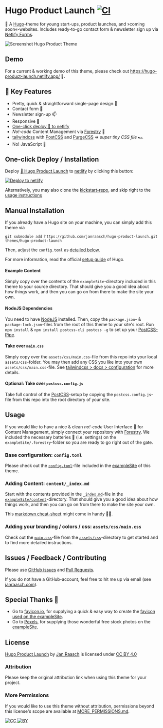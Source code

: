 # Hugo Product Launch [![CI](https://github.com/janraasch/hugo-product-launch/actions/workflows/ci.yml/badge.svg)](https://github.com/janraasch/hugo-product-launch/actions/workflows/ci.yml)

🚀 A [Hugo][hugo-io-url]-theme for young start-ups, product launches, and »coming soon«-websites. Includes ready-to-go contact form & newsletter sign up via [Netlify Forms][netlify-forms-url].

![Screenshot Hugo Product Theme](https://raw.githubusercontent.com/janraasch/hugo-product-launch/master/images/screenshot.png)

## Demo

For a current & working demo of this theme, please check out https://hugo-product-launch.netlify.app/ 🎯.

## 🔑 Key Features

- Pretty, quick & straightforward single-page design 🌻
- Contact form 📇
- Newsletter sign-up 📫
- Responsive 📲
- [One-click deploy 🚀 to netlify](https://app.netlify.com/start/deploy?repository=https://github.com/janraasch/hugo-product-launch-kickstart)
- _No!-code_ Content Management via [Forestry](https://forestry.io) 💼
- [tailwindcss](https://tailwindcss.com) with [PostCSS](https://postcss.org/) and [PurgeCSS](https://purgecss.com/) => _super tiny CSS file_ 🏎
- No! JavaScript 🥳

## One-click Deploy / Installation

Deploy [🚀 Hugo Product Launch][github-url] to [netlify](https://www.netlify.com/) by clicking this button:

[![Deploy to netlify](https://www.netlify.com/img/deploy/button.svg)](https://app.netlify.com/start/deploy?repository=https://github.com/janraasch/hugo-product-launch-kickstart)

Alternatively, you may also clone the [kickstart-repo](https://github.com/janraasch/hugo-product-launch-kickstart), and skip right to the [usage instructions](#usage)

## Manual Installation

If you already have a Hugo site on your machine, you can simply add this theme via

```
git submodule add https://github.com/janraasch/hugo-product-launch.git themes/hugo-product-launch
```

Then, adjust the `config.toml` as [detailed below](#usage).

For more information, read the official [setup guide](https://gohugo.io/getting-started/installing) of Hugo.

#### Example Content

Simply copy over the contents of the `exampleSite`-directory included in this theme to your source directory. That should give you a good idea about how things work, and then you can go on from there to make the site your own.

#### NodeJS Dependencies

You need to have [NodeJS](https://nodejs.org) installed. Then, copy the `package.json`- & `package-lock.json`-files from the root of this theme to your site's root. Run `npm install` & `npm install postcss-cli postcss -g` to set up your [PostCSS-Pipe](https://gohugo.io/hugo-pipes/postcss/).

#### Take over `main.css`

Simply copy over the `assets/css/main.css`-file from this repo into your local `assets/css`-folder. You may then add any CSS you like into your own `assets/css/main.css`-file. See [tailwindcss > docs > configuration](https://tailwindcss.com/docs/configuration) for more details.

#### Optional: Take over `postcss.config.js`

Take full control of the [PostCSS](https://postcss.org/)-setup by copying the `postcss.config.js`-file from this repo into the root directory of your site.

## Usage

If you would like to have a nice & clean _no!-code_ User Interface 🧁 for Content Management, simply connect your repository with [Forestry](https://forestry.io). We included the necessary batteries 🔋 (i.e. settings) on the `exampleSite/.forestry`-folder so you are ready to go right out of the gate.

### Base configuration: `config.toml`

Please check out the [`config.toml`](https://github.com/janraasch/hugo-product-launch/blob/master/exampleSite/config.toml)-file included in the [exampleSite](https://github.com/janraasch/hugo-product-launch/tree/master/exampleSite) of this theme.

### Adding Content: `content/_index.md`

Start with the contents provided in the [`_index.md`](https://github.com/janraasch/hugo-product-launch/blob/master/exampleSite/content/_index.md)-file in the [`exampleSite/content`](https://github.com/janraasch/hugo-product-launch/tree/master/exampleSite/content)-directory. That should give you a good idea about how things work, and then you can go on from there to make the site your own.

This [markdown cheat-sheet](https://www.markdownguide.org/cheat-sheet) might come in handy 🙌🏻.

### Adding your branding / colors / css: `assets/css/main.css`

Check out the [`main.css`](https://github.com/janraasch/hugo-product-launch/blob/master/assets/css/main.css)-file from the [`assets/css`](https://github.com/janraasch/hugo-product-launch/tree/master/assets/css)-directory to get started and to find more detailed instructions.

## Issues / Feedback / Contributing

Please use [GitHub issues][github-issues-url] and [Pull Requests][github-pulls-url].

If you do not have a GitHub-account, feel free to hit me up via email (see [janraasch.com][author-url]).

## Special Thanks 🎁

- Go to [favicon.io][favicon-io-url], for supplying a quick & easy way to create the [favicon used on the exampleSite][favicon-io-example-site-url].
- Go to [Pexels][pexels-url], for supplying those wonderful free stock photos on the [exampleSite][github-example-site-url].

## License

[Hugo Product Launch][github-url] by [Jan Raasch][author-url] is licensed under [CC BY 4.0][license-url]

### Attribution

Please keep the original attribution link when using this theme for your project.

### More Permissions

If you would like to use this theme without attribution, permissions beyond this license's scope are available at [MORE_PERMISSIONS.md][more-permissions-url].

[![CC][license-cc-svg] ![BY][license-by-svg]][license-url]

[more-permissions-url]: https://github.com/janraasch/hugo-product-launch/blob/master/MORE_PERMISSIONS.md
[github-url]: https://github.com/janraasch/hugo-product-launch
[github-example-site-url]: https://github.com/janraasch/hugo-product-launch/tree/master/exampleSite
[github-issues-url]: https://github.com/janraasch/hugo-product-launch/issues
[github-pulls-url]: https://github.com/janraasch/hugo-product-launch/pulls
[author-url]: https://www.janraasch.com
[license-url]: https://creativecommons.org/licenses/by/4.0
[license-cc-svg]: https://mirrors.creativecommons.org/presskit/icons/cc.svg?ref=chooser-v1
[license-by-svg]: https://mirrors.creativecommons.org/presskit/icons/by.svg?ref=chooser-v1
[hugo-io-url]: https://gohugo.io/
[netlify-forms-url]: https://www.netlify.com/products/forms/
[favicon-io-url]: https://favicon.io
[favicon-io-example-site-url]: https://favicon.io/favicon-generator/?t=BF&ff=Catamaran&fs=110&fc=%23FFFFFF&b=rounded&bc=%2338b2ac
[pexels-url]: https://www.pexels.com
